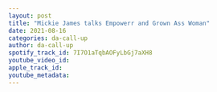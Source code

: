```yaml
---
layout: post
title: "Mickie James talks Empowerr and Grown Ass Woman"
date: 2021-08-16
categories: da-call-up
author: da-call-up
spotify_track_id: 7I7O1aTqbAOFyLbGj7aXH8
youtube_video_id: 
apple_track_id: 
youtube_metadata: 
---
```

